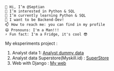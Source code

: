 
    👋 Hi, I’m @Septian
    👀 I’m interested in Python & SQL
    🌱 I’m currently learning Python & SQL
    💞️ I want to be Backend-Dev!
    📫 How to reach me: you can find in my profile
    😄 Pronouns: I'm a Man!!!
    ⚡ Fun fact: I'm a Fridge, it's cool 😎

My eksperiments project :
1. Analyst data 1: <a href="https://belajar-python-yt.streamlit.app">Analyst dummy data</a>
2. Analyst data Superstore(Myskill.id) : <a href="https://myskill-id-superstore.streamlit.app"> SuperStore</a>
3. Web with Django : <a href="https://tayeonssd.pythonanywhere.com"> My web</a>
